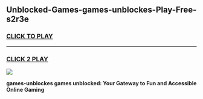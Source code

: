 
## Unblocked-Games-games-unblockes-Play-Free-s2r3e
<h3>
<a href="https://premium76.site?title=games-unblockes&ref=18A">CLICK TO PLAY</a></h3>
<hr>

<h3>
<a href="https://premium76.site?title=games-unblockes&ref=18A">CLICK 2 PLAY</a>
  
</h3>

<a href="https://premium76.site?title=games-unblockes&ref=18A"><img src="https://clearcache.store/games.png"></a>


**games-unblockes games unblocked: Your Gateway to Fun and Accessible Online Gaming**
